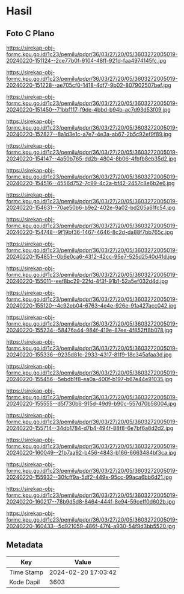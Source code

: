 # Hasil

## Foto C Plano

https://sirekap-obj-formc.kpu.go.id/1c23/pemilu/pdpr/36/03/27/20/05/3603272005019-20240220-151124--2ce77b0f-9104-48ff-921d-faa4974145fc.jpg

https://sirekap-obj-formc.kpu.go.id/1c23/pemilu/pdpr/36/03/27/20/05/3603272005019-20240220-151228--ae705cf0-1418-4df7-9b02-807902507bef.jpg

https://sirekap-obj-formc.kpu.go.id/1c23/pemilu/pdpr/36/03/27/20/05/3603272005019-20240220-151450--71bbf117-f9de-4bbd-b94b-ac7d93d53f09.jpg

https://sirekap-obj-formc.kpu.go.id/1c23/pemilu/pdpr/36/03/27/20/05/3603272005019-20240220-152827--8a1d3e1c-a7e7-4e3a-ab67-2b5c92ef9f89.jpg

https://sirekap-obj-formc.kpu.go.id/1c23/pemilu/pdpr/36/03/27/20/05/3603272005019-20240220-154147--4a50b765-dd2b-4804-8b06-4fbfb8eb35d2.jpg

https://sirekap-obj-formc.kpu.go.id/1c23/pemilu/pdpr/36/03/27/20/05/3603272005019-20240220-154516--4556d752-7c99-4c2a-bf42-2457c8e6b2e6.jpg

https://sirekap-obj-formc.kpu.go.id/1c23/pemilu/pdpr/36/03/27/20/05/3603272005019-20240220-154631--70ae50b6-b9e2-402e-9a02-bd205a61fc54.jpg

https://sirekap-obj-formc.kpu.go.id/1c23/pemilu/pdpr/36/03/27/20/05/3603272005019-20240220-154748--9f19bf36-1467-4646-8c2d-da88f7bb765c.jpg

https://sirekap-obj-formc.kpu.go.id/1c23/pemilu/pdpr/36/03/27/20/05/3603272005019-20240220-154851--0b6e0ca6-4312-42cc-95e7-525d2540d41d.jpg

https://sirekap-obj-formc.kpu.go.id/1c23/pemilu/pdpr/36/03/27/20/05/3603272005019-20240220-155011--eef8bc29-22fd-4f3f-91b1-52a5ef032d4d.jpg

https://sirekap-obj-formc.kpu.go.id/1c23/pemilu/pdpr/36/03/27/20/05/3603272005019-20240220-155120--4c92eb04-6763-4e4e-926e-91a427acc042.jpg

https://sirekap-obj-formc.kpu.go.id/1c23/pemilu/pdpr/36/03/27/20/05/3603272005019-20240220-155234--58476a44-984f-419e-87ee-4f852ff8b078.jpg

https://sirekap-obj-formc.kpu.go.id/1c23/pemilu/pdpr/36/03/27/20/05/3603272005019-20240220-155336--9235d81c-2933-4317-81f9-18c345afaa3d.jpg

https://sirekap-obj-formc.kpu.go.id/1c23/pemilu/pdpr/36/03/27/20/05/3603272005019-20240220-155456--5ebdb1f8-ea0a-400f-b197-b67e44e91035.jpg

https://sirekap-obj-formc.kpu.go.id/1c23/pemilu/pdpr/36/03/27/20/05/3603272005019-20240220-155555--d5f730b6-915d-49d9-b90c-557d70b58004.jpg

https://sirekap-obj-formc.kpu.go.id/1c23/pemilu/pdpr/36/03/27/20/05/3603272005019-20240220-155714--34db1784-d7b4-494f-88f8-6e7bf6a8d2d2.jpg

https://sirekap-obj-formc.kpu.go.id/1c23/pemilu/pdpr/36/03/27/20/05/3603272005019-20240220-160049--21b7aa92-b456-4843-b166-6663484bf3ca.jpg

https://sirekap-obj-formc.kpu.go.id/1c23/pemilu/pdpr/36/03/27/20/05/3603272005019-20240220-155932--30fcff9a-5df2-449e-95cc-99aca6bb6d21.jpg

https://sirekap-obj-formc.kpu.go.id/1c23/pemilu/pdpr/36/03/27/20/05/3603272005019-20240220-160217--78b9d5d8-8464-444f-8e94-59ceff0d602b.jpg

https://sirekap-obj-formc.kpu.go.id/1c23/pemilu/pdpr/36/03/27/20/05/3603272005019-20240220-160433--5d921059-486f-47f4-a930-54f9d3bb5520.jpg


## Metadata

| Key        | Value               |
| ---------- | ------------------- |
| Time Stamp | 2024-02-20 17:03:42 |
| Kode Dapil | 3603                |



